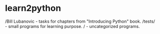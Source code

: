 # learn2python

/Bill Lubanovic - tasks for chapters from "Introducing Python" book.
/tests/ - small programs for learning purpose.
/ - uncategorized programs.
